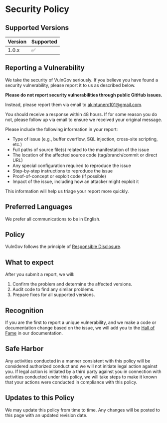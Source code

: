 # Security Policy

## Supported Versions

| Version | Supported          |
| ------- | ------------------ |
| 1.0.x   | :white_check_mark: |

## Reporting a Vulnerability

We take the security of VulnGov seriously. If you believe you have found a security vulnerability, please report it to us as described below.

**Please do not report security vulnerabilities through public GitHub issues.**

Instead, please report them via email to akintunero101@gmail.com.

You should receive a response within 48 hours. If for some reason you do not, please follow up via email to ensure we received your original message.

Please include the following information in your report:

* Type of issue (e.g., buffer overflow, SQL injection, cross-site scripting, etc.)
* Full paths of source file(s) related to the manifestation of the issue
* The location of the affected source code (tag/branch/commit or direct URL)
* Any special configuration required to reproduce the issue
* Step-by-step instructions to reproduce the issue
* Proof-of-concept or exploit code (if possible)
* Impact of the issue, including how an attacker might exploit it

This information will help us triage your report more quickly.

## Preferred Languages

We prefer all communications to be in English.

## Policy

VulnGov follows the principle of [Responsible Disclosure](https://en.wikipedia.org/wiki/Responsible_disclosure).

## What to expect

After you submit a report, we will:

1. Confirm the problem and determine the affected versions.
2. Audit code to find any similar problems.
3. Prepare fixes for all supported versions.

## Recognition

If you are the first to report a unique vulnerability, and we make a code or documentation change based on the issue, we will add you to the [Hall of Fame](HALL_OF_FAME.md) in our documentation.

## Safe Harbor

Any activities conducted in a manner consistent with this policy will be considered authorized conduct and we will not initiate legal action against you. If legal action is initiated by a third party against you in connection with activities conducted under this policy, we will take steps to make it known that your actions were conducted in compliance with this policy.

## Updates to this Policy

We may update this policy from time to time. Any changes will be posted to this page with an updated revision date. 
